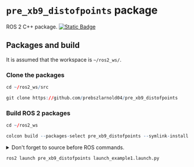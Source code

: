 # `pre_xb9_distofpoints` package
ROS 2 C++ package.  [![Static Badge](https://img.shields.io/badge/ROS_2-Humble-34aec5)](https://docs.ros.org/en/humble/)
## Packages and build

It is assumed that the workspace is `~/ros2_ws/`.

### Clone the packages
``` r
cd ~/ros2_ws/src
```
``` r
git clone https://github.com/prebszlarnold04/pre_xb9_distofpoints
```

### Build ROS 2 packages
``` r
cd ~/ros2_ws
```
``` r
colcon build --packages-select pre_xb9_distofpoints --symlink-install
```

<details>
<summary> Don't forget to source before ROS commands.</summary>

``` bash
source ~/ros2_ws/install/setup.bash
```
</details>

``` r
ros2 launch pre_xb9_distofpoints launch_example1.launch.py
```


